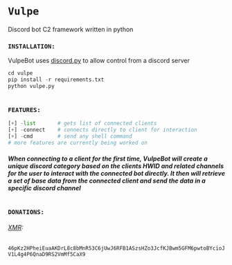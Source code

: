 # `Vulpe` 
Discord bot C2 framework written in python
### `INSTALLATION:`
VulpeBot uses [discord.py](https://discordpy.readthedocs.io/en/stable/) to allow control from a discord server
```python
cd vulpe
pip install -r requirements.txt
python vulpe.py
```
#
### `FEATURES:`
```python
[+] -list       # gets list of connected clients
[+] -connect    # connects directly to client for interaction
[+] -cmd        # send any shell command
# more features are currently being worked on
```
##### When connecting to a client for the first time, VulpeBot will create a unique discord category based on the clients HWID and related channels for the user to interact with the connected bot directly. It then will retrieve a set of base data from the connected client and send the data in a specific discord channel 
#
### `DONATIONS:`
###### [XMR](https://www.getmonero.org/):
`
46pKz2HPheiEuaAKDrL8c8bMnR53C6jUwJ6RFB1ASzsHZo3JcfKJBwm5GFM6pwtoBYcioJV1L4g4P6QnaD9RS2VmMf5CaX9
`

